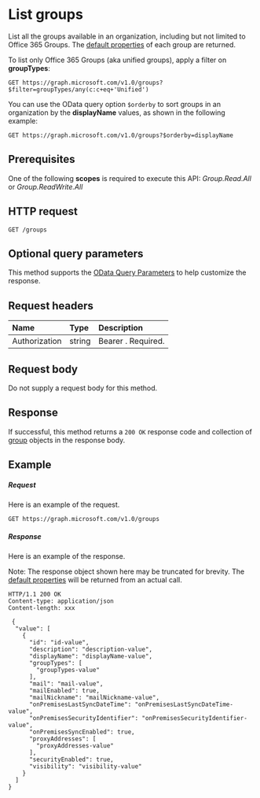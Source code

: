 # List groups

List all the groups available in an organization, including but not limited to Office 365 Groups.
The [default properties](../api/group_get.md#default-properties) of each group are returned.

To list only Office 365 Groups (aka unified groups), apply a filter on **groupTypes**:
```
GET https://graph.microsoft.com/v1.0/groups?$filter=groupTypes/any(c:c+eq+'Unified')
```

You can use the OData query option `$orderby` to sort groups in an organization by the **displayName**
values, as shown in the following example:
```
GET https://graph.microsoft.com/v1.0/groups?$orderby=displayName
```


## Prerequisites
One of the following **scopes** is required to execute this API: *Group.Read.All* or *Group.ReadWrite.All*
## HTTP request
<!-- { "blockType": "ignored" } -->
```http
GET /groups
```
## Optional query parameters
This method supports the [OData Query Parameters](http://developer.microsoft.com/en-us/graph/docs/overview/query_parameters) to help customize the response.
## Request headers
| Name       | Type | Description|
|:-----------|:------|:----------|
| Authorization  | string  | Bearer <token>. Required. |

## Request body
Do not supply a request body for this method.
## Response
If successful, this method returns a `200 OK` response code and collection of [group](../resources/group.md) objects in the response body.
## Example
##### Request
Here is an example of the request.
<!-- {
  "blockType": "request",
  "name": "get_groups"
}-->
```http
GET https://graph.microsoft.com/v1.0/groups
```
##### Response
Here is an example of the response.

Note: The response object shown here may be truncated for brevity. The [default properties](../api/group_get.md#default-properties) will be returned from an actual call.

<!-- {
  "blockType": "response",
  "truncated": true,
  "@odata.type": "microsoft.graph.group",
  "isCollection": true
} -->
```http
HTTP/1.1 200 OK
Content-type: application/json
Content-length: xxx

 {
  "value": [
    {
      "id": "id-value",
      "description": "description-value",
      "displayName": "displayName-value",
      "groupTypes": [
        "groupTypes-value"
      ],
      "mail": "mail-value",
      "mailEnabled": true,
      "mailNickname": "mailNickname-value",
      "onPremisesLastSyncDateTime": "onPremisesLastSyncDateTime-value",
      "onPremisesSecurityIdentifier": "onPremisesSecurityIdentifier-value",
      "onPremisesSyncEnabled": true,
      "proxyAddresses": [
        "proxyAddresses-value"
      ],
      "securityEnabled": true,
      "visibility": "visibility-value"
    }
  ]
}

```

<!-- uuid: 8fcb5dbc-d5aa-4681-8e31-b001d5168d79
2015-10-25 14:57:30 UTC -->
<!-- {
  "type": "#page.annotation",
  "description": "List groups",
  "keywords": "",
  "section": "documentation",
  "tocPath": ""
}-->
